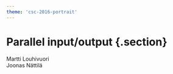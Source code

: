 ```yaml
---
theme: 'csc-2016-portrait'
---
```


# Parallel input/output {.section}

Martti Louhivuori<br>
Joonas Nättilä
